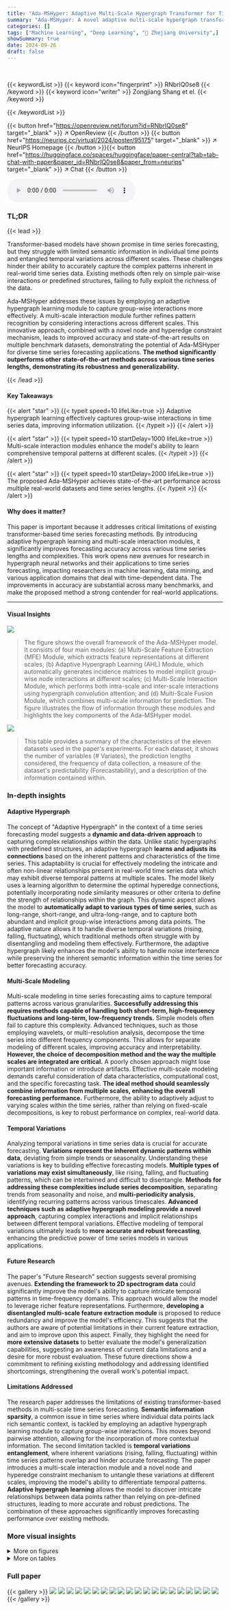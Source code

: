 ```yaml
---
title: "Ada-MSHyper: Adaptive Multi-Scale Hypergraph Transformer for Time Series Forecasting"
summary: "Ada-MSHyper: A novel adaptive multi-scale hypergraph transformer significantly boosts time series forecasting accuracy by modeling group-wise interactions and handling complex temporal variations."
categories: []
tags: ["Machine Learning", "Deep Learning", "🏢 Zhejiang University",]
showSummary: true
date: 2024-09-26
draft: false
---
```


<br>

{{< keywordList >}}
{{< keyword icon="fingerprint" >}} RNbrIQ0se8 {{< /keyword >}}
{{< keyword icon="writer" >}} Zongjiang Shang et el. {{< /keyword >}}
 
{{< /keywordList >}}

{{< button href="https://openreview.net/forum?id=RNbrIQ0se8" target="_blank" >}}
↗ OpenReview
{{< /button >}}
{{< button href="https://neurips.cc/virtual/2024/poster/95175" target="_blank" >}}
↗ NeurIPS Homepage
{{< /button >}}{{< button href="https://huggingface.co/spaces/huggingface/paper-central?tab=tab-chat-with-paper&paper_id=RNbrIQ0se8&paper_from=neurips" target="_blank" >}}
↗ Chat
{{< /button >}}



<audio controls>
    <source src="https://ai-paper-reviewer.com/RNbrIQ0se8/podcast.wav" type="audio/wav">
    Your browser does not support the audio element.
</audio>


### TL;DR


{{< lead >}}

Transformer-based models have shown promise in time series forecasting, but they struggle with limited semantic information in individual time points and entangled temporal variations across different scales. These challenges hinder their ability to accurately capture the complex patterns inherent in real-world time series data.  Existing methods often rely on simple pair-wise interactions or predefined structures, failing to fully exploit the richness of the data. 



Ada-MSHyper addresses these issues by employing an adaptive hypergraph learning module to capture group-wise interactions more effectively.  A multi-scale interaction module further refines pattern recognition by considering interactions across different scales.  This innovative approach, combined with a novel node and hyperedge constraint mechanism, leads to improved accuracy and state-of-the-art results on multiple benchmark datasets, demonstrating the potential of Ada-MSHyper for diverse time series forecasting applications. **The method significantly outperforms other state-of-the-art methods across various time series lengths, demonstrating its robustness and generalizability.**

{{< /lead >}}


#### Key Takeaways

{{< alert "star" >}}
{{< typeit speed=10 lifeLike=true >}} Adaptive hypergraph learning effectively captures group-wise interactions in time series data, improving information utilization. {{< /typeit >}}
{{< /alert >}}

{{< alert "star" >}}
{{< typeit speed=10 startDelay=1000 lifeLike=true >}} Multi-scale interaction modules enhance the model's ability to learn comprehensive temporal patterns at different scales. {{< /typeit >}}
{{< /alert >}}

{{< alert "star" >}}
{{< typeit speed=10 startDelay=2000 lifeLike=true >}} The proposed Ada-MSHyper achieves state-of-the-art performance across multiple real-world datasets and time series lengths. {{< /typeit >}}
{{< /alert >}}

#### Why does it matter?
This paper is important because it addresses critical limitations of existing transformer-based time series forecasting methods. By introducing adaptive hypergraph learning and multi-scale interaction modules, it significantly improves forecasting accuracy across various time series lengths and complexities.  This work opens new avenues for research in hypergraph neural networks and their applications to time series forecasting, impacting researchers in machine learning, data mining, and various application domains that deal with time-dependent data. The improvements in accuracy are substantial across many benchmarks, and make the proposed method a strong contender for real-world applications.

------
#### Visual Insights



![](https://ai-paper-reviewer.com/RNbrIQ0se8/figures_3_1.jpg)

> The figure shows the overall framework of the Ada-MSHyper model.  It consists of four main modules: (a) Multi-Scale Feature Extraction (MFE) Module, which extracts feature representations at different scales; (b) Adaptive Hypergraph Learning (AHL) Module, which automatically generates incidence matrices to model implicit group-wise node interactions at different scales; (c) Multi-Scale Interaction Module, which performs both intra-scale and inter-scale interactions using hypergraph convolution attention; and (d) Multi-Scale Fusion Module, which combines multi-scale information for prediction. The figure illustrates the flow of information through these modules and highlights the key components of the Ada-MSHyper model.





![](https://ai-paper-reviewer.com/RNbrIQ0se8/tables_6_1.jpg)

> This table provides a summary of the characteristics of the eleven datasets used in the paper's experiments.  For each dataset, it shows the number of variables (# Variates), the prediction lengths considered, the frequency of data collection, a measure of the dataset's predictability (Forecastability), and a description of the information contained within.





### In-depth insights


#### Adaptive Hypergraph
The concept of "Adaptive Hypergraph" in the context of a time series forecasting model suggests a **dynamic and data-driven approach** to capturing complex relationships within the data. Unlike static hypergraphs with predefined structures, an adaptive hypergraph **learns and adjusts its connections** based on the inherent patterns and characteristics of the time series. This adaptability is crucial for effectively modeling the intricate and often non-linear relationships present in real-world time series data which may exhibit diverse temporal patterns at multiple scales.  The model likely uses a learning algorithm to determine the optimal hyperedge connections, potentially incorporating node similarity measures or other criteria to define the strength of relationships within the graph. This dynamic aspect allows the model to **automatically adapt to various types of time series**, such as long-range, short-range, and ultra-long-range, and to capture both abundant and implicit group-wise interactions among data points. The adaptive nature allows it to handle diverse temporal variations (rising, falling, fluctuating), which traditional methods often struggle with by disentangling and modeling them effectively.  Furthermore, the adaptive hypergraph likely enhances the model's ability to handle noise interference while preserving the inherent semantic information within the time series for better forecasting accuracy.

#### Multi-Scale Modeling
Multi-scale modeling in time series forecasting aims to capture temporal patterns across various granularities.  **Successfully addressing this requires methods capable of handling both short-term, high-frequency fluctuations and long-term, low-frequency trends.**  Simple models often fail to capture this complexity.  Advanced techniques, such as those employing wavelets, or multi-resolution analysis, decompose the time series into different frequency components. This allows for separate modeling of different scales, improving accuracy and interpretability.  **However, the choice of decomposition method and the way the multiple scales are integrated are critical.**  A poorly chosen approach might lose important information or introduce artifacts. Effective multi-scale modeling demands careful consideration of data characteristics, computational cost, and the specific forecasting task. **The ideal method should seamlessly combine information from multiple scales, enhancing the overall forecasting performance.**  Furthermore, the ability to adaptively adjust to varying scales within the time series, rather than relying on fixed-scale decompositions, is key to robust performance on complex, real-world data.

#### Temporal Variations
Analyzing temporal variations in time series data is crucial for accurate forecasting.  **Variations represent the inherent dynamic patterns within data**, deviating from simple trends or seasonality. Understanding these variations is key to building effective forecasting models.  **Multiple types of variations may exist simultaneously**, like rising, falling, and fluctuating patterns, which can be intertwined and difficult to disentangle.  **Methods for addressing these complexities include series decomposition**, separating trends from seasonality and noise, and **multi-periodicity analysis**, identifying recurring patterns across various timescales. **Advanced techniques such as adaptive hypergraph modeling provide a novel approach**, capturing complex interactions and implicit relationships between different temporal variations.  Effective modeling of temporal variations ultimately leads to **more accurate and robust forecasting**, enhancing the predictive power of time series models in various applications.

#### Future Research
The paper's "Future Research" section suggests several promising avenues.  **Extending the framework to 2D spectrogram data** could significantly improve the model's ability to capture intricate temporal patterns in time-frequency domains.  This approach would allow the model to leverage richer feature representations.  Furthermore, **developing a disentangled multi-scale feature extraction module** is proposed to reduce redundancy and improve the model's efficiency. This suggests that the authors are aware of potential limitations in their current feature extraction, and aim to improve upon this aspect.  Finally, they highlight the need for **more extensive datasets** to better evaluate the model's generalization capabilities, suggesting an awareness of current data limitations and a desire for more robust evaluation.  These future directions show a commitment to refining existing methodology and addressing identified shortcomings, strengthening the overall work's potential impact.

#### Limitations Addressed
The research paper addresses the limitations of existing transformer-based methods in multi-scale time series forecasting.  **Semantic information sparsity**, a common issue in time series where individual data points lack rich semantic context, is tackled by employing an adaptive hypergraph learning module to capture group-wise interactions. This moves beyond pairwise attention, allowing for the incorporation of more contextual information.  The second limitation tackled is **temporal variations entanglement**, where inherent variations (rising, falling, fluctuating) within time series patterns overlap and hinder accurate forecasting.  The paper introduces a multi-scale interaction module and a novel node and hyperedge constraint mechanism to untangle these variations at different scales, improving the model's ability to differentiate temporal patterns.  **Adaptive hypergraph learning** allows the model to discover intricate relationships between data points rather than relying on pre-defined structures, leading to more accurate and robust predictions. The combination of these approaches significantly improves forecasting performance over existing methods.


### More visual insights

<details>
<summary>More on figures
</summary>


![](https://ai-paper-reviewer.com/RNbrIQ0se8/figures_4_1.jpg)

> This figure shows the overall framework of the proposed Ada-MSHyper model for time series forecasting. It consists of four main modules: 1) Multi-Scale Feature Extraction (MFE) module which extracts feature representations at different scales. 2) Adaptive Hypergraph Learning (AHL) module that automatically generates incidence matrices to model implicit group-wise node interactions at different scales. 3) Multi-Scale Interaction Module which performs intra-scale and inter-scale interactions. 4) Prediction Module that generates the final prediction.  The figure also highlights the node and hyperedge constraint mechanism (NHC) that is used to cluster nodes with similar semantic information and differentiate temporal variations within each scale.


![](https://ai-paper-reviewer.com/RNbrIQ0se8/figures_9_1.jpg)

> This figure shows the overall framework of the Ada-MSHyper model, which consists of four main modules: (a) Multi-Scale Feature Extraction (MFE) Module, (b) Adaptive Hypergraph Learning (AHL) Module, (c) Multi-Scale Interaction Module, and (d) Multi-Scale Fusion Module. The MFE module extracts multi-scale feature representations from the input sequence. The AHL module learns an adaptive hypergraph structure to model group-wise interactions between nodes. The Multi-Scale Interaction Module performs hypergraph convolution to capture both intra-scale and inter-scale interactions. Finally, the Multi-Scale Fusion Module combines the multi-scale representations to generate the final prediction. The adaptive hypergraph learning module utilizes a node and hyperedge constraint mechanism to cluster nodes with similar semantic information and to differentiate the temporal variations within each scale.


![](https://ai-paper-reviewer.com/RNbrIQ0se8/figures_9_2.jpg)

> This figure shows the overall framework of the Ada-MSHyper model, which consists of four main modules: Multi-Scale Feature Extraction (MFE), Adaptive Hypergraph Learning (AHL), Multi-Scale Interaction, and Prediction. The MFE module extracts multi-scale feature representations from the input time series. The AHL module learns an adaptive hypergraph structure to model group-wise interactions among the nodes. The Multi-Scale Interaction module captures comprehensive pattern interactions at different scales. Finally, the Prediction module generates predictions based on the learned representations.  The figure illustrates the flow of information through each module and highlights the key components of the model.


![](https://ai-paper-reviewer.com/RNbrIQ0se8/figures_18_1.jpg)

> This figure shows three different optimization strategies for the Adaptive Hypergraph Learning (AHL) module.  The first, -w/o NHC, shows a basic training process without the node and hyperedge constraints included. The second, -OH, shows only the optimization of the hypergraph learning module itself, without the constraint loss. The final diagram, Ada-MSHyper, represents the complete model which includes both the hypergraph learning and the constraint loss for a complete optimization process.


![](https://ai-paper-reviewer.com/RNbrIQ0se8/figures_19_1.jpg)

> This figure shows the overall framework of the Ada-MSHyper model, illustrating the four main modules: Multi-Scale Feature Extraction (MFE), Adaptive Hypergraph Learning (AHL), Multi-Scale Interaction, and Prediction.  The MFE module processes the input sequence to generate multi-scale feature representations. The AHL module learns an adaptive hypergraph structure to model group-wise interactions. The Multi-Scale Interaction module then utilizes this hypergraph structure to model both intra-scale and inter-scale interactions. Finally, the prediction module generates the final forecasts.  The figure also highlights the use of a Node and Hyperedge Constraint (NHC) mechanism within the AHL module to improve the quality of the learned hypergraph.


![](https://ai-paper-reviewer.com/RNbrIQ0se8/figures_19_2.jpg)

> This figure visualizes the impact of node constraints on clustering nodes with similar semantic information. It shows four subfigures: the input sequence, Ada-MSHyper without node constraints (-w/o NHC), Ada-MSHyper without hyperedge constraints (-w/o HC), and Ada-MSHyper. Each subfigure displays the node values at the finest scale, categorized into four groups based on node values.  The visualization demonstrates that the node constraint helps cluster nodes with similar semantic information, reducing noise interference, while the hyperedge constraint helps differentiate temporal variations within each scale. The resulting Ada-MSHyper effectively combines both constraints to capture both group-wise semantic information and temporal variations.


![](https://ai-paper-reviewer.com/RNbrIQ0se8/figures_20_1.jpg)

> The figure shows the overall framework of the proposed Ada-MSHyper model for time series forecasting. It consists of four main modules: (a) Multi-Scale Feature Extraction (MFE) module that extracts feature representations at different scales; (b) Adaptive Hypergraph Learning (AHL) module that automatically generates incidence matrices to model implicit group-wise node interactions; (c) Multi-Scale Interaction Module that performs inter-scale and intra-scale interactions; and (d) Multi-Scale Fusion Module that combines the outputs of multiple scales to generate the final prediction.  The diagram visually represents the data flow and interaction between different components of the model.


</details>




<details>
<summary>More on tables
</summary>


![](https://ai-paper-reviewer.com/RNbrIQ0se8/tables_7_1.jpg)
> This table presents the complete results for long-range time series forecasting under multivariate settings.  It compares the performance of Ada-MSHyper against 13 other methods across multiple datasets and prediction lengths (96, 192, 336, and 720 time steps). The metrics used are Mean Squared Error (MSE) and Mean Absolute Error (MAE). The best-performing method for each dataset and prediction length is highlighted in bold, while the second-best is underlined.  The table helps assess the overall effectiveness of Ada-MSHyper compared to existing state-of-the-art approaches.

![](https://ai-paper-reviewer.com/RNbrIQ0se8/tables_7_2.jpg)
> This table presents the results of short-range time series forecasting experiments conducted under multivariate settings.  The results represent the average performance across all prediction lengths tested.  The complete results, including individual prediction length results, are detailed in Appendix E.  The table compares Ada-MSHyper against several baselines using MSE and MAE metrics.

![](https://ai-paper-reviewer.com/RNbrIQ0se8/tables_8_1.jpg)
> This table presents the Mean Squared Error (MSE) and Mean Absolute Error (MAE) for long-range time series forecasting using various models, including Ada-MSHyper, under multivariate settings.  Results are shown for four different prediction lengths (96, 192, 336, and 720).  The table allows for comparison of Ada-MSHyper's performance against several state-of-the-art baselines across multiple datasets and prediction horizons.

![](https://ai-paper-reviewer.com/RNbrIQ0se8/tables_8_2.jpg)
> This table presents the results of ablation studies conducted to evaluate the effectiveness of different components of the Ada-MSHyper model.  It shows the Mean Squared Error (MSE) and Mean Absolute Error (MAE) for different model variations on the ETTh1 dataset at prediction lengths of 96, 336, and 720. The variations include removing the adaptive graph learning module (-AGL), using a single incidence matrix instead of multiple (-one), using predefined hypergraphs (-PH), removing the node constraint (-w/o NC), removing the hyperedge constraint (-w/o HC), and removing both constraints (-w/o NHC).  The table allows for a comparison of these variations against the full Ada-MSHyper model to understand the contribution of each component.

![](https://ai-paper-reviewer.com/RNbrIQ0se8/tables_9_1.jpg)
> This table compares the computational cost of Ada-MSHyper with two other transformer-based methods (iTransformer and PatchTST) on traffic datasets.  The metrics compared are training time, the number of parameters, GPU occupation, and the MSE results. Ada-MSHyper achieves the best MSE result with a comparatively low training time and GPU memory usage despite having a larger number of parameters than iTransformer, but significantly fewer than PatchTST.

![](https://ai-paper-reviewer.com/RNbrIQ0se8/tables_13_1.jpg)
> This table presents the results of the long-range time series forecasting experiments performed using the Ada-MSHyper model and various baseline models.  The results are shown for 7 datasets under multivariate settings, evaluating prediction performance across four prediction lengths. The best and second-best results for each metric (MSE and MAE) are highlighted.  A full breakdown of results across all prediction lengths is available in Appendix E.

![](https://ai-paper-reviewer.com/RNbrIQ0se8/tables_14_1.jpg)
> This table provides detailed information on the eleven datasets used in the paper's experiments.  For each dataset, it lists the task (long-term or short-term forecasting), the dataset name, the number of variables, the prediction length(s) considered, the frequency of data collection, the forecastability score (a measure of how predictable the time series is), and the type of information contained in the dataset.

![](https://ai-paper-reviewer.com/RNbrIQ0se8/tables_15_1.jpg)
> This table presents the range of values considered for each hyperparameter during the hyperparameter search process using the Neural Network Intelligence (NNI) toolkit.  The hyperparameters controlled include batch size, the number of hyperedges at each of the three scales, aggregation window sizes at scales 1 and 2, and the threshold parameters η, β, and γ.

![](https://ai-paper-reviewer.com/RNbrIQ0se8/tables_16_1.jpg)
> This table presents the complete results of long-range time series forecasting experiments conducted under multivariate settings. It compares the performance of Ada-MSHyper against several baseline methods across multiple datasets and prediction lengths (96, 192, 336, and 720).  The metrics used for evaluation are Mean Squared Error (MSE) and Mean Absolute Error (MAE).  The table allows for a detailed comparison of Ada-MSHyper's performance relative to other state-of-the-art models in various forecasting scenarios.

![](https://ai-paper-reviewer.com/RNbrIQ0se8/tables_16_2.jpg)
> This table presents the complete results for long-range time series forecasting using multiple variables.  It compares the performance of Ada-MSHyper against 13 other baselines across four different datasets (Weather, Electricity, ETTh1, ETTh2) and four different prediction lengths (96, 192, 336, 720).  The metrics used are MSE (Mean Squared Error) and MAE (Mean Absolute Error), with lower values indicating better performance.  The table shows that Ada-MSHyper consistently achieves state-of-the-art results.

![](https://ai-paper-reviewer.com/RNbrIQ0se8/tables_16_3.jpg)
> This table presents the Mean Squared Error (MSE) and Mean Absolute Error (MAE) for long-range time series forecasting across multiple datasets using Ada-MSHyper and thirteen other baseline methods.  The results are shown for four different prediction lengths (96, 192, 336, 720).  The table allows for a detailed comparison of Ada-MSHyper's performance against the state-of-the-art methods on various real-world datasets.  The * symbol indicates results taken directly from other papers and not reproduced in the current study.

![](https://ai-paper-reviewer.com/RNbrIQ0se8/tables_17_1.jpg)
> This table presents the results of short-range time series forecasting experiments conducted on four benchmark datasets (PEMS03, PEMS04, PEMS07, and PEMS08) under multivariate settings.  The results are averaged over all prediction lengths, and the complete results can be found in Appendix E.  The table compares the performance of Ada-MSHyper to several other baseline methods using MSE and MAE metrics. 

![](https://ai-paper-reviewer.com/RNbrIQ0se8/tables_17_2.jpg)
> This table presents a detailed comparison of the proposed Ada-MSHyper model's performance against 13 baseline models across various metrics (MSE and MAE).  It covers four different prediction lengths (96, 192, 336, and 720) for four different datasets (Weather, Electricity, ETTh1, and ETTh2). The results demonstrate the superiority of Ada-MSHyper in achieving state-of-the-art performance on all datasets and prediction lengths.

![](https://ai-paper-reviewer.com/RNbrIQ0se8/tables_17_3.jpg)
> This table presents the results of ablation studies on the Ada-MSHyper model, comparing its performance against variations where different modules or constraints are removed.  The variations include removing the adaptive graph learning module (-AGL), using a single incidence matrix instead of multiple (-one), using predefined multi-scale hypergraphs (-PH), removing the node constraint (-w/o NC), removing the hyperedge constraint (-w/o HC), and removing both constraints (-w/o NHC). The metrics used are MSE and MAE.  The results are shown for prediction lengths of 1080 and 1440, demonstrating how the model's performance changes with different components removed.

![](https://ai-paper-reviewer.com/RNbrIQ0se8/tables_18_1.jpg)
> This table presents the results of an ablation study comparing different module configurations of Ada-MSHyper, namely removing the node and hyperedge constraint mechanism (-w/o NHC), only optimizing the hypergraph learning module (-OH), replacing the aggregation function in the MFE module with average pooling (-avg) and max pooling (-max), and replacing hypergraph convolution attention with the attention mechanism used in the inter-scale interaction module (-r/att).  The results are evaluated using MSE and MAE metrics on the ETTh1 dataset for different prediction lengths (96, 336, and 720). The table shows the impact of each component on the overall performance of Ada-MSHyper.

![](https://ai-paper-reviewer.com/RNbrIQ0se8/tables_18_2.jpg)
> This table presents the results of Ada-MSHyper using different values for the hyperparameter η, which affects the sparsity of the incidence matrix.  The table shows MSE and MAE values for different prediction lengths (96, 336, 720) across five different η values (1, 2, 3, 4, 5).  The best performing η value is highlighted, showing the optimal level of sparsity for the model.

</details>




### Full paper

{{< gallery >}}
<img src="https://ai-paper-reviewer.com/RNbrIQ0se8/1.png" class="grid-w50 md:grid-w33 xl:grid-w25" />
<img src="https://ai-paper-reviewer.com/RNbrIQ0se8/2.png" class="grid-w50 md:grid-w33 xl:grid-w25" />
<img src="https://ai-paper-reviewer.com/RNbrIQ0se8/3.png" class="grid-w50 md:grid-w33 xl:grid-w25" />
<img src="https://ai-paper-reviewer.com/RNbrIQ0se8/4.png" class="grid-w50 md:grid-w33 xl:grid-w25" />
<img src="https://ai-paper-reviewer.com/RNbrIQ0se8/5.png" class="grid-w50 md:grid-w33 xl:grid-w25" />
<img src="https://ai-paper-reviewer.com/RNbrIQ0se8/6.png" class="grid-w50 md:grid-w33 xl:grid-w25" />
<img src="https://ai-paper-reviewer.com/RNbrIQ0se8/7.png" class="grid-w50 md:grid-w33 xl:grid-w25" />
<img src="https://ai-paper-reviewer.com/RNbrIQ0se8/8.png" class="grid-w50 md:grid-w33 xl:grid-w25" />
<img src="https://ai-paper-reviewer.com/RNbrIQ0se8/9.png" class="grid-w50 md:grid-w33 xl:grid-w25" />
<img src="https://ai-paper-reviewer.com/RNbrIQ0se8/10.png" class="grid-w50 md:grid-w33 xl:grid-w25" />
<img src="https://ai-paper-reviewer.com/RNbrIQ0se8/11.png" class="grid-w50 md:grid-w33 xl:grid-w25" />
<img src="https://ai-paper-reviewer.com/RNbrIQ0se8/12.png" class="grid-w50 md:grid-w33 xl:grid-w25" />
<img src="https://ai-paper-reviewer.com/RNbrIQ0se8/13.png" class="grid-w50 md:grid-w33 xl:grid-w25" />
<img src="https://ai-paper-reviewer.com/RNbrIQ0se8/14.png" class="grid-w50 md:grid-w33 xl:grid-w25" />
<img src="https://ai-paper-reviewer.com/RNbrIQ0se8/15.png" class="grid-w50 md:grid-w33 xl:grid-w25" />
<img src="https://ai-paper-reviewer.com/RNbrIQ0se8/16.png" class="grid-w50 md:grid-w33 xl:grid-w25" />
<img src="https://ai-paper-reviewer.com/RNbrIQ0se8/17.png" class="grid-w50 md:grid-w33 xl:grid-w25" />
<img src="https://ai-paper-reviewer.com/RNbrIQ0se8/18.png" class="grid-w50 md:grid-w33 xl:grid-w25" />
<img src="https://ai-paper-reviewer.com/RNbrIQ0se8/19.png" class="grid-w50 md:grid-w33 xl:grid-w25" />
<img src="https://ai-paper-reviewer.com/RNbrIQ0se8/20.png" class="grid-w50 md:grid-w33 xl:grid-w25" />
{{< /gallery >}}